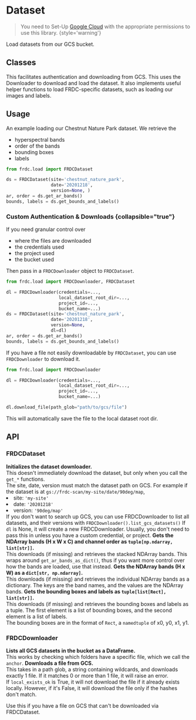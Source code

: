 # Dataset

> You need to Set-Up [Google Cloud](Getting-Started.md#gcloud) with the
> appropriate permissions to use this library.
> {style='warning'}

<tldr>
Load datasets from our GCS bucket.
</tldr>

## Classes

<deflist>
<def title="FRDCDownloader">
This facilitates authentication and downloading from GCS.
</def>
<def title="FRDCDataset">
This uses the Downloader to download and load the dataset.
It also implements useful helper functions to load FRDC-specific datasets,
such as loading our images and labels.
</def>
</deflist>

## Usage

An example loading our Chestnut Nature Park dataset. We retrieve the

- hyperspectral bands
- order of the bands
- bounding boxes
- labels

```python
from frdc.load import FRDCDataset

ds = FRDCDataset(site='chestnut_nature_park',
                 date='20201218',
                 version=None, )
ar, order = ds.get_ar_bands()
bounds, labels = ds.get_bounds_and_labels()
```

### Custom Authentication & Downloads {collapsible="true"}

If you need granular control over

- where the files are downloaded
- the credentials used
- the project used
- the bucket used

Then pass in a `FRDCDownloader` object to `FRDCDataset`.

```python
from frdc.load import FRDCDownloader, FRDCDataset

dl = FRDCDownloader(credentials=...,
                    local_dataset_root_dir=...,
                    project_id=...,
                    bucket_name=...)
ds = FRDCDataset(site='chestnut_nature_park',
                 date='20201218',
                 version=None,
                 dl=dl)
ar, order = ds.get_ar_bands()
bounds, labels = ds.get_bounds_and_labels()
```

If you have a file not easily downloadable by `FRDCDataset`, you can use
`FRDCDownloader` to download it.

```python
from frdc.load import FRDCDownloader

dl = FRDCDownloader(credentials=...,
                    local_dataset_root_dir=...,
                    project_id=...,
                    bucket_name=...)

dl.download_file(path_glob="path/to/gcs/file")
```

<tip>This will automatically save the file to the local dataset root dir.</tip>

## API

### FRDCDataset

<deflist>
<def title="FRDCDataset(site, date, version, dl)">
<b>Initializes the dataset downloader.</b><br/>
This doesn't immediately download the dataset, but only when you call the
<code>get_*</code> functions.<br/>
The site, date, version must match the dataset path on GCS. For example
if the dataset is at
<code>gs://frdc-scan/my-site/date/90deg/map</code>,
<list>
<li>site: <code>'my-site'</code></li>
<li>date: <code>'20201218'</code></li>
<li>version: <code>'90deg/map'</code></li>
</list>
<note>
If you don't want to search up GCS, you can use FRDCDownloader to list all
datasets, and their versions with 
<code>FRDCDownloader().list_gcs_datasets()</code>
</note>
<tip>
If <code>dl</code> is None, it will create a new FRDCDownloader. Usually,
you don't need to pass this in unless you have a custom credential, or project.
</tip>
</def>
<def title="get_ar_bands()">
<b>Gets the NDArray bands (H x W x C) and channel order as 
<code>tuple[np.ndarray, list[str]]</code>.</b><br/>
This downloads (if missing) and retrieves the stacked NDArray bands.
This wraps around <code>get_ar_bands_as_dict()</code>, thus if you want more
control over how the bands are loaded, use that instead. 
</def>
<def title="get_ar_bands_as_dict()">
<b>Gets the NDArray bands (H x W) as a <code>dict[str, np.ndarray]</code>.</b><br/>
This downloads (if missing) and retrieves the individual NDArray bands as a
dictionary. The keys are the band names, and the values are the NDArray bands.
</def>
<def title="get_bounds_and_labels()">
<b>Gets the bounding boxes and labels as 
<code>tuple[list[Rect], list[str]]</code>.</b><br/>
This downloads (if missing) and retrieves the bounding boxes and labels as a
tuple. The first element is a list of bounding boxes, and the second element
is a list of labels.<br/>   
<tip>The bounding boxes are in the format of <code>Rect</code>, a 
<code>namedtuple</code> of x0, y0, x1, y1.</tip>
</def>
</deflist>

### FRDCDownloader

<deflist>
<def title="list_gcs_datasets(anchor)">
<b>Lists all GCS datasets in the bucket as a DataFrame.</b><br/>
This works by checking which folders have a specific file, which we call the
<code>anchor</code>.
</def>
<def title="download_file(path_glob, local_exists_ok)">
<b>Downloads a file from GCS.</b><br/>
This takes in a path glob, a string containing wildcards, and downloads exactly
1 file. If it matches 0 or more than 1 file, it will raise an error.<br/>
If <code>local_exists_ok</code> is True, it will not download the file if it
already exists locally. However, if it's False, it will download the file
only if the hashes don't match.

<note>Use this if you have a file on GCS that can't be downloaded via
FRDCDataset.</note>
</def>
</deflist>